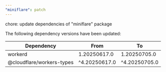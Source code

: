 ```yaml
---
"miniflare": patch
---
```


chore: update dependencies of "miniflare" package

The following dependency versions have been updated:

| Dependency                | From          | To            |
| ------------------------- | ------------- | ------------- |
| workerd                   | 1.20250617.0  | 1.20250705.0  |
| @cloudflare/workers-types | ^4.20250617.0 | ^4.20250705.0 |
